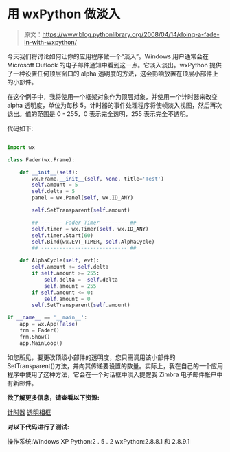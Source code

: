 # 用 wxPython 做淡入

> 原文：<https://www.blog.pythonlibrary.org/2008/04/14/doing-a-fade-in-with-wxpython/>

今天我们将讨论如何让你的应用程序做一个“淡入”。Windows 用户通常会在 Microsoft Outlook 的电子邮件通知中看到这一点。它淡入淡出。wxPython 提供了一种设置任何顶层窗口的 alpha 透明度的方法，这会影响放置在顶层小部件上的小部件。

在这个例子中，我将使用一个框架对象作为顶层对象，并使用一个计时器来改变 alpha 透明度，单位为每秒 5。计时器的事件处理程序将使帧淡入视图，然后再次退出。值的范围是 0 - 255，0 表示完全透明，255 表示完全不透明。

代码如下:

```py

import wx

class Fader(wx.Frame):

    def __init__(self):
        wx.Frame.__init__(self, None, title='Test')
        self.amount = 5
        self.delta = 5
        panel = wx.Panel(self, wx.ID_ANY)

        self.SetTransparent(self.amount)

        ## ------- Fader Timer -------- ##
        self.timer = wx.Timer(self, wx.ID_ANY)
        self.timer.Start(60)
        self.Bind(wx.EVT_TIMER, self.AlphaCycle)
        ## ---------------------------- ##

    def AlphaCycle(self, evt):
        self.amount += self.delta
        if self.amount >= 255:
            self.delta = -self.delta
            self.amount = 255
        if self.amount <= 0:
            self.amount = 0
        self.SetTransparent(self.amount)

if __name__ == '__main__':
    app = wx.App(False)
    frm = Fader()
    frm.Show()
    app.MainLoop()

```

如您所见，要更改顶级小部件的透明度，您只需调用该小部件的 SetTransparent()方法，并向其传递要设置的数量。实际上，我在自己的一个应用程序中使用了这种方法，它会在一个对话框中淡入提醒我 Zimbra 电子邮件帐户中有新邮件。

**欲了解更多信息，请查看以下资源:**

[计时器](http://wiki.wxpython.org/Timer)
[透明相框](http://wiki.wxpython.org/Transparent%20Frames)

**对以下代码进行了测试:**

操作系统:Windows XP
Python:2 . 5 . 2
wxPython:2.8.8.1 和 2.8.9.1